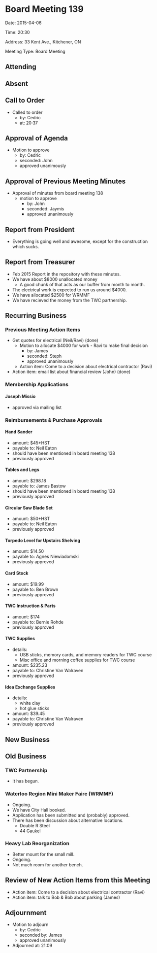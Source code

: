 # Board Meeting 139

Date: 2015-04-06

Time: 20:30

Address: 33 Kent Ave., Kitchener, ON

Meeting Type: Board Meeting

## Attending

## Absent

## Call to Order
* Called to order
    * by: Cedric
    * at: 20:37

## Approval of Agenda
* Motion to approve
    * by: Cedric
    * seconded: John
    * approved unanimously

## Approval of Previous Meeting Minutes
* Approval of minutes from board meeting 138
    * motion to approve
        * by: John
        * seconded: Jaymis
        * approved unanimously

## Report from President
* Everything is going well and awesome, except for the construction which sucks.

## Report from Treasurer
* Feb 2015 Report in the repository with these minutes.
* We have about $8000 unallocated money
    * A good chunk of that acts as our buffer from month to month.
* The electrical work is expected to run us around $4000.
* We have allocated $2500 for WRMMF
* We have recieved the money from the TWC partnership.

## Recurring Business

### Previous Meeting Action Items
* Get quotes for electrical (Neil/Ravi) (done)
    * Motion to allocate $4000 for work - Ravi to make final decision
        * by: James
        * seconded: Steph
        * approved unanimously
    * Action item: Come to a decision about electrical contractor (Ravi)
* Action item: email list about financial review (John) (done)

### Membership Applications

#### Joseph Missio
* approved via mailing list

### Reimbursements & Purchase Approvals

#### Hand Sander
* amount: $45+HST
* payable to: Neil Eaton
* should have been mentioned in board meeting 138
* previously approved

#### Tables and Legs
* amount: $298.18
* payable to: James Bastow
* should have been mentioned in board meeting 138
* previously approved

#### Circular Saw Blade Set
* amount: $50+HST
* payable to: Neil Eaton
* previously approved

#### Torpedo Level for Upstairs Shelving
* amount: $14.50
* payable to: Agnes Niewiadomski
* previously approved

#### Card Stock
* amount: $19.99
* payable to: Ben Brown
* previously approved

#### TWC Instruction & Parts
* amount: $174
* payable to: Bernie Rohde
* previously approved

#### TWC Supplies
* details:
    * USB sticks, memory cards, and memory readers for TWC course
    * Misc office and morning coffee supplies for TWC course
* amount: $235.23
* payable to: Christine Van Walraven
* previously approved

#### Idea Exchange Supplies
* details:
    * white clay
    * hot glue sticks
* amount: $39.45
* payable to: Christine Van Walraven
* previously approved

## New Business

## Old Business

### TWC Partnership
* It has begun.

### Waterloo Region Mini Maker Faire (WRMMF)
* Ongoing.
* We have City Hall booked.
* Application has been submitted and (probably) approved.
* There has been discussion about alternative locations.
    * Double R Steel
    * 44 Gaukel

### Heavy Lab Reorganization
* Better mount for the small mill.
* Ongoing.
* Not much room for another bench.

## Review of New Action Items from this Meeting
* Action item: Come to a decision about electrical contractor (Ravi)
* Action item: talk to Bob & Bob about parking (James)

## Adjournment
* Motion to adjourn
    * by: Cedric
    * seconded by: James
    * approved unanimously
* Adjourned at: 21:09
